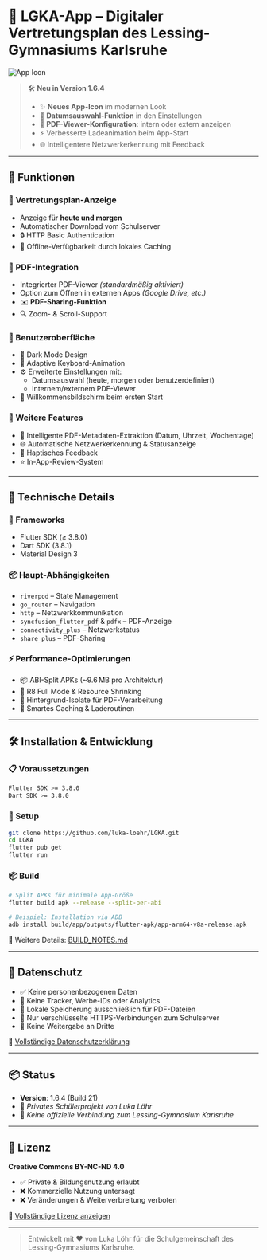 # 📱 LGKA-App – Digitaler Vertretungsplan des Lessing-Gymnasiums Karlsruhe

![App Icon](https://raw.githubusercontent.com/luka-loehr/LGKA/main/assets/icon/icon.png)

> 🛠️ **Neu in Version 1.6.4**
> 
> - ✨ **Neues App-Icon** im modernen Look
> - 📅 **Datumsauswahl-Funktion** in den Einstellungen
> - 📄 **PDF-Viewer-Konfiguration**: intern oder extern anzeigen
> - ⚡ Verbesserte Ladeanimation beim App-Start
> - 🌐 Intelligentere Netzwerkerkennung mit Feedback

---

## 🧩 Funktionen

### 📆 Vertretungsplan-Anzeige
- Anzeige für **heute und morgen**
- Automatischer Download vom Schulserver
- 🔒 HTTP Basic Authentication
- 📂 Offline-Verfügbarkeit durch lokales Caching

### 📄 PDF-Integration
- Integrierter PDF-Viewer *(standardmäßig aktiviert)*
- Option zum Öffnen in externen Apps *(Google Drive, etc.)*
- ✉️ **PDF-Sharing-Funktion**
- 🔍 Zoom- & Scroll-Support

### 🎨 Benutzeroberfläche
- 🌙 Dark Mode Design
- 🎹 Adaptive Keyboard-Animation
- ⚙️ Erweiterte Einstellungen mit:
  - Datumsauswahl (heute, morgen oder benutzerdefiniert)
  - Internem/externem PDF-Viewer
- 👋 Willkommensbildschirm beim ersten Start

### 🚀 Weitere Features
- 🧠 Intelligente PDF-Metadaten-Extraktion (Datum, Uhrzeit, Wochentage)
- 🌐 Automatische Netzwerkerkennung & Statusanzeige
- 📳 Haptisches Feedback
- ⭐ In-App-Review-System

---

## 🔧 Technische Details

### 🧱 Frameworks
- Flutter SDK (≥ 3.8.0)
- Dart SDK (3.8.1)
- Material Design 3

### 📦 Haupt-Abhängigkeiten
- `riverpod` – State Management
- `go_router` – Navigation
- `http` – Netzwerkkommunikation
- `syncfusion_flutter_pdf` & `pdfx` – PDF-Anzeige
- `connectivity_plus` – Netzwerkstatus
- `share_plus` – PDF-Sharing

### ⚡ Performance-Optimierungen
- 📦 ABI-Split APKs (~9.6 MB pro Architektur)
- 🧹 R8 Full Mode & Resource Shrinking
- 🧵 Hintergrund-Isolate für PDF-Verarbeitung
- 🧠 Smartes Caching & Laderoutinen

---

## 🛠️ Installation & Entwicklung

### 📋 Voraussetzungen
```bash
Flutter SDK >= 3.8.0
Dart SDK >= 3.8.0
```

### 🚀 Setup
```bash
git clone https://github.com/luka-loehr/LGKA.git
cd LGKA
flutter pub get
flutter run
```

### 📦 Build
```bash
# Split APKs für minimale App-Größe
flutter build apk --release --split-per-abi

# Beispiel: Installation via ADB
adb install build/app/outputs/flutter-apk/app-arm64-v8a-release.apk
```

📄 Weitere Details: [BUILD_NOTES.md](BUILD_NOTES.md)

---

## 🔐 Datenschutz

- ✅ Keine personenbezogenen Daten
- 🚫 Keine Tracker, Werbe-IDs oder Analytics
- 💾 Lokale Speicherung ausschließlich für PDF-Dateien
- 🔐 Nur verschlüsselte HTTPS-Verbindungen zum Schulserver
- 👥 Keine Weitergabe an Dritte

📄 [Vollständige Datenschutzerklärung](https://luka-loehr.github.io/LGKA/privacy.html)

---

## 📦 Status

- **Version**: 1.6.4 (Build 21)
- 🧪 *Privates Schülerprojekt von Luka Löhr*
- 📍 *Keine offizielle Verbindung zum Lessing-Gymnasium Karlsruhe*

---

## 📜 Lizenz

**Creative Commons BY-NC-ND 4.0**

- ✅ Private & Bildungsnutzung erlaubt
- ❌ Kommerzielle Nutzung untersagt
- ❌ Veränderungen & Weiterverbreitung verboten

📄 [Vollständige Lizenz anzeigen](LICENSE)

---

> Entwickelt mit ❤️ von Luka Löhr für die Schulgemeinschaft des Lessing-Gymnasiums Karlsruhe.
